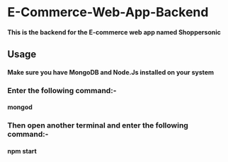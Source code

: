 # E-Commerce-Web-App-Backend

#### This is the backend for the E-commerce web app named Shoppersonic

## Usage
#### Make sure you have MongoDB and Node.Js installed on your system
### Enter the following command:-
#### mongod
### Then open another terminal and enter the following command:-
#### npm start
